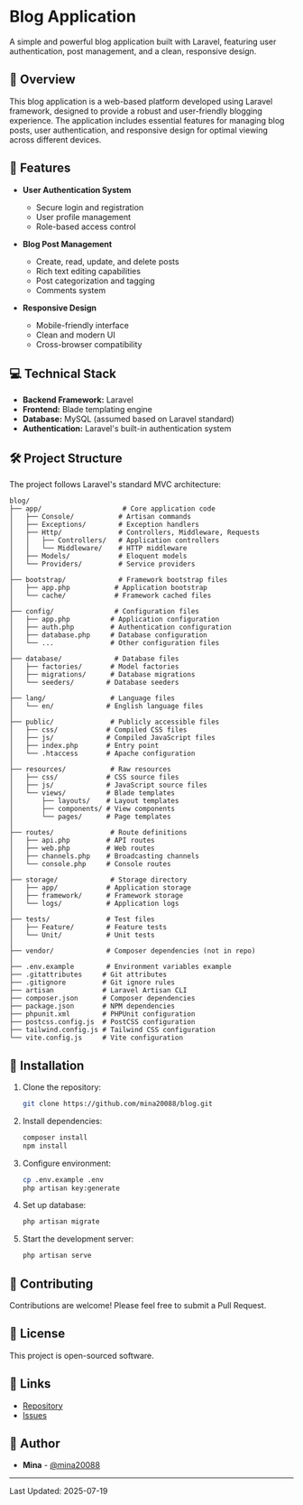 # Blog Application

A simple and powerful blog application built with Laravel, featuring user authentication, post management, and a clean, responsive design.

## 🌟 Overview

This blog application is a web-based platform developed using Laravel framework, designed to provide a robust and user-friendly blogging experience. The application includes essential features for managing blog posts, user authentication, and responsive design for optimal viewing across different devices.

## 🚀 Features

- **User Authentication System**
    - Secure login and registration
    - User profile management
    - Role-based access control

- **Blog Post Management**
    - Create, read, update, and delete posts
    - Rich text editing capabilities
    - Post categorization and tagging
    - Comments system

- **Responsive Design**
    - Mobile-friendly interface
    - Clean and modern UI
    - Cross-browser compatibility

## 💻 Technical Stack

- **Backend Framework:** Laravel
- **Frontend:** Blade templating engine
- **Database:** MySQL (assumed based on Laravel standard)
- **Authentication:** Laravel's built-in authentication system

## 🛠️ Project Structure

The project follows Laravel's standard MVC architecture:

```
blog/
├── app/                    # Core application code
│   ├── Console/           # Artisan commands
│   ├── Exceptions/        # Exception handlers
│   ├── Http/              # Controllers, Middleware, Requests
│   │   ├── Controllers/   # Application controllers
│   │   └── Middleware/    # HTTP middleware
│   ├── Models/            # Eloquent models
│   └── Providers/         # Service providers
│
├── bootstrap/             # Framework bootstrap files
│   ├── app.php           # Application bootstrap
│   └── cache/            # Framework cached files
│
├── config/               # Configuration files
│   ├── app.php          # Application configuration
│   ├── auth.php         # Authentication configuration
│   ├── database.php     # Database configuration
│   └── ...              # Other configuration files
│
├── database/             # Database files
│   ├── factories/       # Model factories
│   ├── migrations/      # Database migrations
│   └── seeders/        # Database seeders
│
├── lang/                # Language files
│   └── en/             # English language files
│
├── public/              # Publicly accessible files
│   ├── css/            # Compiled CSS files
│   ├── js/             # Compiled JavaScript files
│   ├── index.php       # Entry point
│   └── .htaccess       # Apache configuration
│
├── resources/           # Raw resources
│   ├── css/            # CSS source files
│   ├── js/             # JavaScript source files
│   └── views/          # Blade templates
│       ├── layouts/    # Layout templates
│       ├── components/ # View components
│       └── pages/      # Page templates
│
├── routes/              # Route definitions
│   ├── api.php         # API routes
│   ├── web.php         # Web routes
│   ├── channels.php    # Broadcasting channels
│   └── console.php     # Console routes
│
├── storage/             # Storage directory
│   ├── app/            # Application storage
│   ├── framework/      # Framework storage
│   └── logs/           # Application logs
│
├── tests/              # Test files
│   ├── Feature/        # Feature tests
│   └── Unit/           # Unit tests
│
├── vendor/             # Composer dependencies (not in repo)
│
├── .env.example        # Environment variables example
├── .gitattributes     # Git attributes
├── .gitignore         # Git ignore rules
├── artisan            # Laravel Artisan CLI
├── composer.json      # Composer dependencies
├── package.json       # NPM dependencies
├── phpunit.xml        # PHPUnit configuration
├── postcss.config.js  # PostCSS configuration
├── tailwind.config.js # Tailwind CSS configuration
└── vite.config.js     # Vite configuration
```

## 🔧 Installation

1. Clone the repository:
   ```bash
   git clone https://github.com/mina20088/blog.git
   ```

2. Install dependencies:
   ```bash
   composer install
   npm install
   ```

3. Configure environment:
   ```bash
   cp .env.example .env
   php artisan key:generate
   ```

4. Set up database:
   ```bash
   php artisan migrate
   ```

5. Start the development server:
   ```bash
   php artisan serve
   ```

## 👥 Contributing

Contributions are welcome! Please feel free to submit a Pull Request.

## 📝 License

This project is open-sourced software.

## 🔗 Links

- [Repository](https://github.com/mina20088/blog)
- [Issues](https://github.com/mina20088/blog/issues)

## 👤 Author

- **Mina** - [@mina20088](https://github.com/mina20088)

---
Last Updated: 2025-07-19

